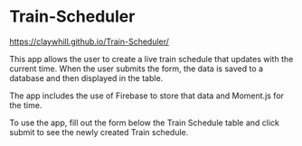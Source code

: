 # Train-Scheduler
https://claywhill.github.io/Train-Scheduler/

This app allows the user to create a live train schedule that updates with the current time.
When the user submits the form, the data is saved to a database and then displayed in the table. 

The app includes the use of Firebase to store that data and Moment.js for the time.

To use the app, fill out the form below the Train Schedule table and click submit to see the newly created Train schedule.
